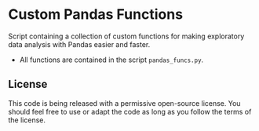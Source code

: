 # Custom Pandas Functions

Script containing a collection of custom functions for making exploratory data analysis with Pandas easier and faster.

* All functions are contained in the script `pandas_funcs.py`.

## License

This code is being released with a permissive open-source license. You should feel free to use or adapt the code as long as you follow the terms of the license.
